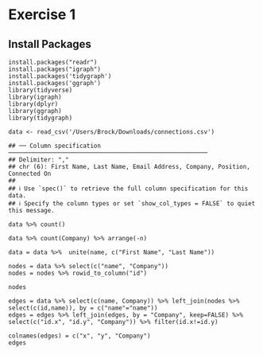 Exercise 1
================

## Install Packages

    install.packages("readr")
    install.packages("igraph")
    install.packages('tidygraph')
    install.packages('ggraph')
    library(tidyverse)
    library(igraph)
    library(dplyr)
    library(ggraph)
    library(tidygraph)

    data <- read_csv('/Users/Brock/Downloads/connections.csv')

    ## ── Column specification ────────────────────────────────────────────────────────
    ## Delimiter: ","
    ## chr (6): First Name, Last Name, Email Address, Company, Position, Connected On
    ## 
    ## ℹ Use `spec()` to retrieve the full column specification for this data.
    ## ℹ Specify the column types or set `show_col_types = FALSE` to quiet this message.

    data %>% count()

    data %>% count(Company) %>% arrange(-n)

    data = data %>%  unite(name, c("First Name", "Last Name"))

    nodes = data %>% select(c("name", "Company"))
    nodes = nodes %>% rowid_to_column("id")

    nodes 

    edges = data %>% select(c(name, Company)) %>% left_join(nodes %>% select(c(id,name)), by = c("name"="name"))
    edges = edges %>% left_join(edges, by = "Company", keep=FALSE) %>% select(c("id.x", "id.y", "Company")) %>% filter(id.x!=id.y)

    colnames(edges) = c("x", "y", "Company")
    edges 
